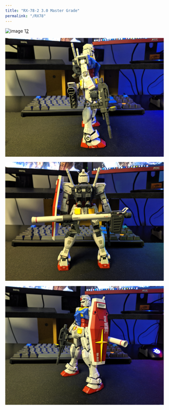 ```yaml
---
title: "RX-78-2 3.0 Master Grade"
permalink: "/RX78"
---
```


![image 1][1][2]

[1]:
/gunpla/RX78_1.jpg
[2]:
(https://www.coldhands.xyz/RX78_1.jpg)



![2](/gunpla/RX78_2.jpg)

![3](/gunpla/RX78_3.jpg)

![4](/gunpla/RX78_4.jpg)
